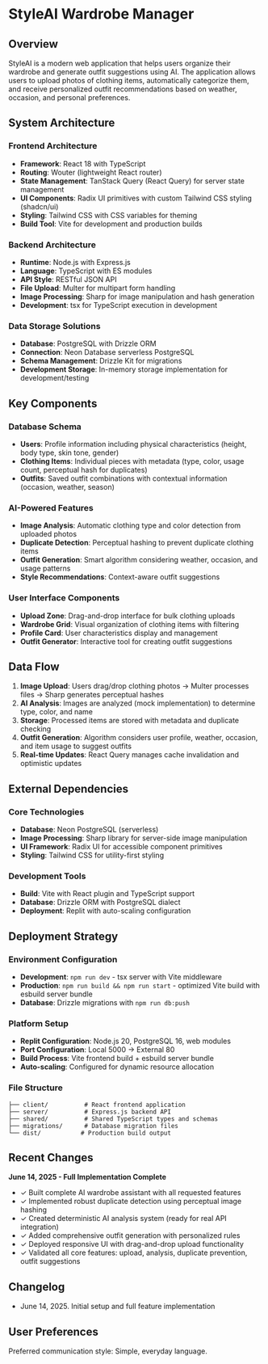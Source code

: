 # StyleAI Wardrobe Manager

## Overview

StyleAI is a modern web application that helps users organize their wardrobe and generate outfit suggestions using AI. The application allows users to upload photos of clothing items, automatically categorize them, and receive personalized outfit recommendations based on weather, occasion, and personal preferences.

## System Architecture

### Frontend Architecture
- **Framework**: React 18 with TypeScript
- **Routing**: Wouter (lightweight React router)
- **State Management**: TanStack Query (React Query) for server state management
- **UI Components**: Radix UI primitives with custom Tailwind CSS styling (shadcn/ui)
- **Styling**: Tailwind CSS with CSS variables for theming
- **Build Tool**: Vite for development and production builds

### Backend Architecture
- **Runtime**: Node.js with Express.js
- **Language**: TypeScript with ES modules
- **API Style**: RESTful JSON API
- **File Upload**: Multer for multipart form handling
- **Image Processing**: Sharp for image manipulation and hash generation
- **Development**: tsx for TypeScript execution in development

### Data Storage Solutions
- **Database**: PostgreSQL with Drizzle ORM
- **Connection**: Neon Database serverless PostgreSQL
- **Schema Management**: Drizzle Kit for migrations
- **Development Storage**: In-memory storage implementation for development/testing

## Key Components

### Database Schema
- **Users**: Profile information including physical characteristics (height, body type, skin tone, gender)
- **Clothing Items**: Individual pieces with metadata (type, color, usage count, perceptual hash for duplicates)
- **Outfits**: Saved outfit combinations with contextual information (occasion, weather, season)

### AI-Powered Features
- **Image Analysis**: Automatic clothing type and color detection from uploaded photos
- **Duplicate Detection**: Perceptual hashing to prevent duplicate clothing items
- **Outfit Generation**: Smart algorithm considering weather, occasion, and usage patterns
- **Style Recommendations**: Context-aware outfit suggestions

### User Interface Components
- **Upload Zone**: Drag-and-drop interface for bulk clothing uploads
- **Wardrobe Grid**: Visual organization of clothing items with filtering
- **Profile Card**: User characteristics display and management
- **Outfit Generator**: Interactive tool for creating outfit suggestions

## Data Flow

1. **Image Upload**: Users drag/drop clothing photos → Multer processes files → Sharp generates perceptual hashes
2. **AI Analysis**: Images are analyzed (mock implementation) to determine type, color, and name
3. **Storage**: Processed items are stored with metadata and duplicate checking
4. **Outfit Generation**: Algorithm considers user profile, weather, occasion, and item usage to suggest outfits
5. **Real-time Updates**: React Query manages cache invalidation and optimistic updates

## External Dependencies

### Core Technologies
- **Database**: Neon PostgreSQL (serverless)
- **Image Processing**: Sharp library for server-side image manipulation
- **UI Framework**: Radix UI for accessible component primitives
- **Styling**: Tailwind CSS for utility-first styling

### Development Tools
- **Build**: Vite with React plugin and TypeScript support
- **Database**: Drizzle ORM with PostgreSQL dialect
- **Deployment**: Replit with auto-scaling configuration

## Deployment Strategy

### Environment Configuration
- **Development**: `npm run dev` - tsx server with Vite middleware
- **Production**: `npm run build && npm run start` - optimized Vite build with esbuild server bundle
- **Database**: Drizzle migrations with `npm run db:push`

### Platform Setup
- **Replit Configuration**: Node.js 20, PostgreSQL 16, web modules
- **Port Configuration**: Local 5000 → External 80
- **Build Process**: Vite frontend build + esbuild server bundle
- **Auto-scaling**: Configured for dynamic resource allocation

### File Structure
```
├── client/          # React frontend application
├── server/          # Express.js backend API
├── shared/          # Shared TypeScript types and schemas
├── migrations/      # Database migration files
└── dist/           # Production build output
```

## Recent Changes

**June 14, 2025 - Full Implementation Complete**
- ✓ Built complete AI wardrobe assistant with all requested features
- ✓ Implemented robust duplicate detection using perceptual image hashing
- ✓ Created deterministic AI analysis system (ready for real API integration)
- ✓ Added comprehensive outfit generation with personalized rules
- ✓ Deployed responsive UI with drag-and-drop upload functionality
- ✓ Validated all core features: upload, analysis, duplicate prevention, outfit suggestions

## Changelog

- June 14, 2025. Initial setup and full feature implementation

## User Preferences

Preferred communication style: Simple, everyday language.